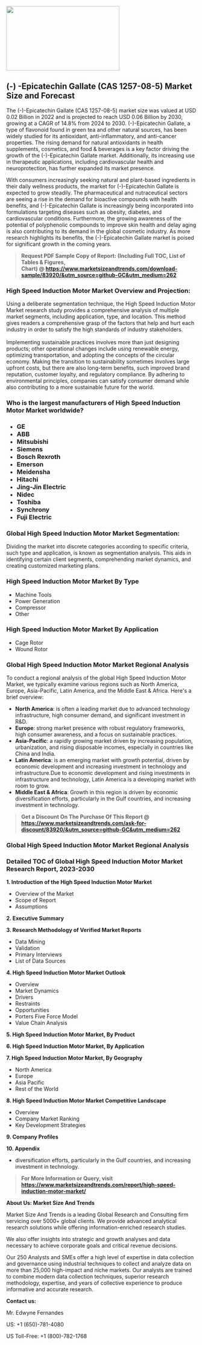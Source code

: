 <p><img class="alignnone size-medium wp-image-20088" src="https://ffe5etoiles.com/wp-content/uploads/2024/12/MST1-300x171.png" alt="" width="300" height="171" /></p><h2>(-) -Epicatechin Gallate (CAS 1257-08-5) Market Size and Forecast</h2><p>The (-)-Epicatechin Gallate (CAS 1257-08-5) market size was valued at USD 0.02 Billion in 2022 and is projected to reach USD 0.06 Billion by 2030, growing at a CAGR of 14.8% from 2024 to 2030. (-)-Epicatechin Gallate, a type of flavonoid found in green tea and other natural sources, has been widely studied for its antioxidant, anti-inflammatory, and anti-cancer properties. The rising demand for natural antioxidants in health supplements, cosmetics, and food & beverages is a key factor driving the growth of the (-)-Epicatechin Gallate market. Additionally, its increasing use in therapeutic applications, including cardiovascular health and neuroprotection, has further expanded its market presence.</p><p>With consumers increasingly seeking natural and plant-based ingredients in their daily wellness products, the market for (-)-Epicatechin Gallate is expected to grow steadily. The pharmaceutical and nutraceutical sectors are seeing a rise in the demand for bioactive compounds with health benefits, and (-)-Epicatechin Gallate is increasingly being incorporated into formulations targeting diseases such as obesity, diabetes, and cardiovascular conditions. Furthermore, the growing awareness of the potential of polyphenolic compounds to improve skin health and delay aging is also contributing to its demand in the global cosmetic industry. As more research highlights its benefits, the (-)-Epicatechin Gallate market is poised for significant growth in the coming years.</p></p><blockquote id="" class=""><strong>Request PDF Sample Copy of Report: (Including Full TOC, List of Tables &amp; Figures, Chart)&nbsp;@&nbsp;<strong><a href="https://www.marketsizeandtrends.com/download-sample/83920/&utm_source=github-GC&utm_medium=262" target="_blank">https://www.marketsizeandtrends.com/download-sample/83920/&utm_source=github-GC&utm_medium=262</a></strong></strong></blockquote><h3 id="" class="">High Speed Induction Motor Market&nbsp;Overview and Projection:</h3><p id="" class="">Using a deliberate segmentation technique, the High Speed Induction Motor Market research study provides a comprehensive analysis of multiple market segments, including application, type, and location. This method gives readers a comprehensive grasp of the factors that help and hurt each industry in order to satisfy the high standards of industry stakeholders. <br /> <br />Implementing sustainable practices involves more than just designing products; other operational changes include using renewable energy, optimizing transportation, and adopting the concepts of the circular economy. Making the transition to sustainability sometimes involves large upfront costs, but there are also long-term benefits, such improved brand reputation, customer loyalty, and regulatory compliance. By adhering to environmental principles, companies can satisfy consumer demand while also contributing to a more sustainable future for the world.</p><h3 id="" class="">Who is the largest manufacturers of&nbsp;High Speed Induction Motor Market worldwide?</h3><h3 class=""><p><ul><li>GE </li><li> ABB </li><li> Mitsubishi </li><li> Siemens </li><li> Bosch Rexroth </li><li> Emerson </li><li> Meidensha </li><li> Hitachi </li><li> Jing-Jin Electric </li><li> Nidec </li><li> Toshiba </li><li> Synchrony </li><li> Fuji Electric</li></ul></p></h3><h3 id="" class="">Global&nbsp;High Speed Induction Motor Market Segmentation:</h3><p id="" class="">Dividing the market into discrete categories according to specific criteria, such type and application, is known as segmentation analysis. This aids in identifying certain client segments, comprehending market dynamics, and creating customized marketing plans.</p><h3 id="" class="">High Speed Induction Motor Market&nbsp;By Type</h3><p><p><ul><li>Machine Tools </li><li> Power Generation </li><li> Compressor </li><li> Other</p></li></ul></p></p><h3 id="" class="">High Speed Induction Motor Market&nbsp;By Application</h3><p class=""><p><ul><li>Cage Rotor </li><li> Wound Rotor</li></ul></p></p><h3 id="" class="">Global High Speed Induction Motor Market Regional Analysis</h3><p id="" class="">To conduct a regional analysis of the global High Speed Induction Motor Market, we typically examine various regions such as North America, Europe, Asia-Pacific, Latin America, and the Middle East &amp; Africa. Here's a brief overview:</p><ul><li><strong>North America</strong>: is often a leading market due to advanced technology infrastructure, high consumer demand, and significant investment in R&amp;D.</li><li><strong>Europe</strong>: strong market presence with robust regulatory frameworks, high consumer awareness, and a focus on sustainable practices.</li><li><strong>Asia-Pacific</strong>: a rapidly growing market driven by increasing population, urbanization, and rising disposable incomes, especially in countries like China and India.</li><li><strong>Latin America</strong>: is an emerging market with growth potential, driven by economic development and increasing investment in technology and infrastructure.Due to economic development and rising investments in infrastructure and technology, Latin America is a developing market with room to grow.</li><li><strong>Middle East &amp; Africa</strong>: Growth in this region is driven by economic diversification efforts, particularly in the Gulf countries, and increasing investment in technology.</li></ul><blockquote id="" class=""><strong>Get a Discount On The Purchase Of This Report @ <strong><a href="https://www.marketsizeandtrends.com/ask-for-discount/83920/&utm_source=github-GC&utm_medium=262" target="_blank">https://www.marketsizeandtrends.com/ask-for-discount/83920/&utm_source=github-GC&utm_medium=262</a></strong></strong></blockquote><h3 id="" class="">Global High Speed Induction Motor Market Regional Analysis</h3><h3 id="" class="">Detailed TOC of Global High Speed Induction Motor Market Research Report, 2023-2030</h3><p id="" class=""><strong>1. Introduction of the High Speed Induction Motor Market</strong></p><ul><li>Overview of the Market</li><li>Scope of Report</li><li>Assumptions</li></ul><p id="" class=""><strong>2. Executive Summary</strong></p><p id="" class=""><strong>3. Research Methodology of Verified Market Reports</strong></p><ul><li>Data Mining</li><li>Validation</li><li>Primary Interviews</li><li>List of Data Sources</li></ul><p id="" class=""><strong>4. High Speed Induction Motor Market Outlook</strong></p><ul><li>Overview</li><li>Market Dynamics</li><li>Drivers</li><li>Restraints</li><li>Opportunities</li><li>Porters Five Force Model</li><li>Value Chain Analysis</li></ul><p id="" class=""><strong>5. High Speed Induction Motor Market, By Product</strong></p><p id="" class=""><strong>6. High Speed Induction Motor Market, By Application</strong></p><p id="" class=""><strong>7. High Speed Induction Motor Market, By Geography</strong></p><ul><li>North America</li><li>Europe</li><li>Asia Pacific</li><li>Rest of the World</li></ul><p id="" class=""><strong>8. High Speed Induction Motor Market Competitive Landscape</strong></p><ul><li>Overview</li><li>Company Market Ranking</li><li>Key Development Strategies</li></ul><p id="" class=""><strong>9. Company Profiles</strong></p><p id="" class=""><strong>10. Appendix</strong></p><ul><li>diversification efforts, particularly in the Gulf countries, and increasing investment in technology.</li></ul><blockquote id="" class=""><strong>For More Information or Query, visit <strong><strong><a href="https://www.marketsizeandtrends.com/report/high-speed-induction-motor-market/" target="_blank">https://www.marketsizeandtrends.com/report/high-speed-induction-motor-market/</a></strong></strong></strong></blockquote><p id="" class=""><strong>About Us: Market Size And Trends</strong></p><p id="" class="">Market Size And Trends is a leading Global Research and Consulting firm servicing over 5000+ global clients. We provide advanced analytical research solutions while offering information-enriched research studies.</p><p id="" class="">We also offer insights into strategic and growth analyses and data necessary to achieve corporate goals and critical revenue decisions.</p><p id="" class="">Our 250 Analysts and SMEs offer a high level of expertise in data collection and governance using industrial techniques to collect and analyze data on more than 25,000 high-impact and niche markets. Our analysts are trained to combine modern data collection techniques, superior research methodology, expertise, and years of collective experience to produce informative and accurate research.</p><p id="" class=""><strong>Contact us:</strong></p><p id="" class="">Mr. Edwyne Fernandes</p><p id="" class="">US: +1 (650)-781-4080</p><p id="" class="">US Toll-Free: +1 (800)-782-1768</p>
